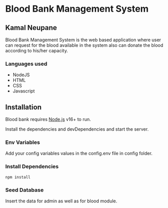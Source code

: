 # Blood Bank Management System
## Kamal Neupane
Blood Bank Management System is the web based application where user can request for the blood available in the system also can donate the blood according to his/her capacity.
### Languages used
- NodeJS
- HTML
- CSS
- Javascript


## Installation

Blood bank requires [Node.js](https://nodejs.org/) v16+ to run.

Install the dependencies and devDependencies and start the server.

### Env Variables
Add your config variables values in the config.env file in config folder.

### Install Dependencies
```
npm install
```
### Seed Database
Insert the data for admin as well as for blood module.